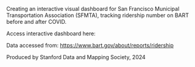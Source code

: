 Creating an interactive visual dashboard for San Francisco Municipal Transportation Association (SFMTA), tracking ridership number on BART before and after COVID.

Access interactive dashboard here:

Data accessed from: https://www.bart.gov/about/reports/ridership 

Produced by Stanford Data and Mapping Society, 2024
